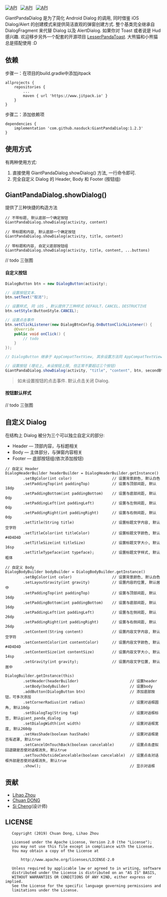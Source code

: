 [![API](https://img.shields.io/badge/GiantPandaDialog-v1.2.3-brightgreen.svg?style=flat)](https://android-arsenal.com/api?level=14)&ensp;
[![API](https://img.shields.io/badge/API-14%2B-brightgreen.svg?style=flat)](https://android-arsenal.com/api?level=14)&ensp;
[![API](https://img.shields.io/badge/License-Apche2.0-brightgreen.svg?style=flat)](https://github.com/nasduck/GiantPandaDialog/blob/master/LICENSE)

GiantPandaDialog 是为了简化 Android Dialog 的调用, 同时借鉴 iOS Dialog/Alert 的创建模式来提供简洁直观的弹窗创建方式. 整个基类完全继承自 DialogFragment 来代替 Dialog 以及 AlertDialog. 如果你对 Toast 或者说是 Hud 感兴趣. 欢迎移步另外一个配套的开源项目 [LesserPandaToast](https://github.com/nasduck/LesserPandaToast). 大熊猫和小熊猫总是搭配使用 :D

## 依赖

步骤一：在项目的build.gradle中添加jitpack

```
allprojects {
    repositories {
        ...
        maven { url 'https://www.jitpack.io' }
    }
}
```

步骤二：添加依赖项

```
dependencies {
    implementation 'com.github.nasduck:GiantPandaDialog:1.2.3'
}
```

## 使用方式

有两种使用方式:

1. 直接使用 GiantPandaDialog.showDialog() 方法, 一行命令即可.
2. 完全自定义 Dialog 的 Header, Body 和 Footer (按钮组)

## GiantPandaDialog.showDialog()

提供了三种快捷的构造方法

```
// 不带标题, 默认底部一个确定按钮
GiantPandaDialog.showDialog(activity, content)

// 带标题和内容, 默认底部一个确定按钮
GiantPandaDialog.showDialog(activity, title, content)

// 带标题和内容, 自定义底部按钮组
GiantPandaDialog.showDialog(activity, title, content, ...buttons)
```

// todo 三张图

#### 自定义按钮

```java
DialogButton btn = new DialogButton(activity);

// 设置按钮文本.
btn.setText("取消");

// 设置样式, 同 iOS , 默认提供了三种样式 DEFAULT、CANCEL、DESTRUCTIVE 
btn.setStyle(ButtonStyle.CANCEL); 

// 设置点击事件
btn.setClickListener(new DialogBtnConfig.OnButtonClickListener() {
    @Override
    public void onClick() {
        // todo
    }
});

// DialogButton 继承于 AppCompatTextView, 其余设置方法同 AppCompatTextView. setTextColor, setTextSize 等.

// 设置按钮 (理论上, 未设按钮上限, 但正常不要超过三个按钮)
GiantPandaDialog.showDialog(activity, "title", "content", btn, secondBtn, anotherBtn)
```

> 如未设置按钮的点击事件. 默认点击关闭 Dialog.

#### 按钮默认样式

// todo 三张图

## 自定义 Dialog

在结构上 Dialog 被分为三个可以独立自定义的部分:

* Header — 顶部内容，与标题相关
* Body — 主体部分，与弹窗内容相关
* Footer — 底部按钮组(依次添加按钮)

```
// 自定义 Header
DialogHeaderBuilder headerBuilder = DialogHeaderBuilder.getInstance()
        .setBgColor(int color)                  // 设置背景颜色, 默认白色
        .setPaddingTop(int paddingTop)          // 设置与顶部间距, 默认18dp
        .setPaddingBottom(int paddingBottom)    // 设置与底部间距, 默认0dp
        .setPaddingLeft(int paddingLeft)        // 设置与左侧间距, 默认0dp
        .setPaddingRight(int paddingRight)      // 设置与右侧间距, 默认0dp
        .setTitle(String title)                 // 设置标题文字内容, 默认空字符
        .setTitleColor(int titleColor)          // 设置标题文字颜色, 默认#4D4D4D
        .setTitleSize(int titleSize)            // 设置标题文字大小, 默认16sp
        .setTitleTypeface(int typeface);        // 设置标题文字样式, 默认粗体

// 自定义 Body
DialogBodyBuilder bodyBuilder = DialogBodyBuilder.getInstance()
        .setBgColor(int color)                  // 设置背景颜色, 默认白色
        .setLayoutGravity(int gravity)          // 设置内容的位置, 默认居中
        .setPaddingTop(int paddingTop)          // 设置与顶部间距, 默认16dp
        .setPaddingBottom(int paddingBottom)    // 设置与底部间距, 默认16dp
        .setPaddingLeft(int paddingLeft)        // 设置与左侧间距, 默认26dp
        .setPaddingRight(int paddingRight)      // 设置与右侧间距, 默认26dp
        .setContent(String content)             // 设置内容文字内容, 默认空字符
        .setContentColor(int contentColor)      // 设置内容文字颜色, 默认#4D4D4D
        .setContentSize(int contentSize)        // 设置内容文字大小, 默认14sp
        .setGravity(int gravity);               // 设置内容文字位置, 默认居中
        
DialogBuilder.getInstance(this)
        .setHeader(headerBuilder)                       // 设置header
        .setBody(bodyBuilder)                           // 设置body
        .addButton(DialogButton btn)                    // 添加底部按钮，可多次添加
        .setCornerRadius(int radius)                    // 设置对话框圆角, 默认10dp
        .setDialogTag(String tag)                       // 设置对话框标签, 默认giant_panda_dialog
        .setDialogWidth(int width)                      // 设置对话框宽度, 默认260dp
        .setHasShade(boolean hasShade)                  // 设置对话框是否有遮罩, 默认true
        .setCancelOnTouchBack(boolean cancelable)       // 设置点击虚拟回退键是否使对话框消失, 默认true
        .setTouchOutsideCancelable(boolean cancelable)  // 设置点击对话框外部是否使对话框消失, 默认true
        .show();                                        // 显示对话框        
```

## 贡献

* [Lihao Zhou](https://github.com/redrain39)
* [Chuan DONG](https://github.com/DONGChuan)
* [Si Cheng](1103990937@qq.com)(设计师)

## LICENSE
```
   Copyright (2019) Chuan Dong, Lihao Zhou

   Licensed under the Apache License, Version 2.0 (the "License");
   you may not use this file except in compliance with the License.
   You may obtain a copy of the License at

       http://www.apache.org/licenses/LICENSE-2.0

   Unless required by applicable law or agreed to in writing, software
   distributed under the License is distributed on an "AS IS" BASIS,
   WITHOUT WARRANTIES OR CONDITIONS OF ANY KIND, either express or implied.
   See the License for the specific language governing permissions and
   limitations under the License.
```
